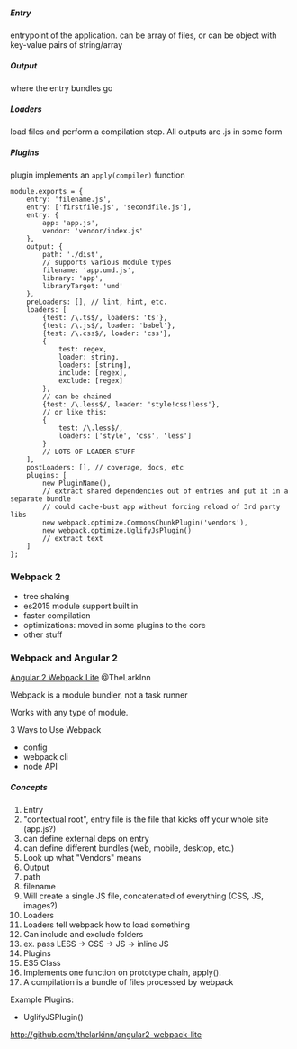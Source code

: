 ##### Entry
entrypoint of the application. can be array of files, or can be object with key-value pairs of string/array

##### Output
where the entry bundles go

##### Loaders
load files and perform a compilation step. All outputs are .js in some form

##### Plugins
plugin implements an `apply(compiler)` function

    module.exports = {
    	entry: 'filename.js',
    	entry: ['firstfile.js', 'secondfile.js'],
    	entry: {
    		app: 'app.js',
    		vendor: 'vendor/index.js'
    	},
    	output: {
    		path: './dist',
    		// supports various module types
    		filename: 'app.umd.js',
    		library: 'app',
    		libraryTarget: 'umd'
    	},
    	preLoaders: [], // lint, hint, etc.
    	loaders: [
    		{test: /\.ts$/, loaders: 'ts'},
    		{test: /\.js$/, loader: 'babel'},
    		{test: /\.css$/, loader: 'css'},
    		{
    			test: regex,
    			loader: string,
    			loaders: [string],
    			include: [regex],
    			exclude: [regex]
    		},
    		// can be chained
    		{test: /\.less$/, loader: 'style!css!less'},
    		// or like this:
    		{
    			test: /\.less$/,
    			loaders: ['style', 'css', 'less']
    		}
    		// LOTS OF LOADER STUFF
    	],
    	postLoaders: [], // coverage, docs, etc
    	plugins: [
    		new PluginName(),
    		// extract shared dependencies out of entries and put it in a separate bundle
    		// could cache-bust app without forcing reload of 3rd party libs
    		new webpack.optimize.CommonsChunkPlugin('vendors'),
    		new webpack.optimize.UglifyJsPlugin()
    		// extract text
    	]
    };

### Webpack 2

 - tree shaking
 - es2015 module support built in
 - faster compilation
 - optimizations: moved in some plugins to the core
 - other stuff

### Webpack and Angular 2

[Angular 2 Webpack Lite](github.com/thelarkinn/angular2-webpack-lite)
@TheLarkInn

Webpack is a module bundler, not a task runner

Works with any type of module.

3 Ways to Use Webpack
 - config
 - webpack cli
 - node API

##### Concepts

1. Entry
  1. "contextual root", entry file is the file that kicks off your whole site (app.js?)
  2. can define external deps on entry
  3. can define different bundles (web, mobile, desktop, etc.)
  4. Look up what "Vendors" means
2. Output
  1. path
  2. filename
  3. Will create a single JS file, concatenated of everything (CSS, JS, images?)
3. Loaders
  1. Loaders tell webpack how to load something
  2. Can include and exclude folders
  3. ex. pass LESS -> CSS -> JS -> inline JS
4. Plugins
  1. ES5 Class
  2. Implements one function on prototype chain, apply().
  3. A compilation is a bundle of files processed by webpack
  
Example Plugins:
 - UglifyJSPlugin()

http://github.com/thelarkinn/angular2-webpack-lite